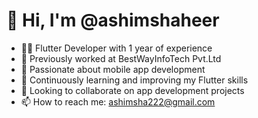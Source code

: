 # 👋 Hi, I'm @ashimshaheer

- 👨‍💻 Flutter Developer with 1 year of experience
- 🏢 Previously worked at BestWayInfoTech Pvt.Ltd
- 👀 Passionate about mobile app development
- 🌱 Continuously learning and improving my Flutter skills
- 💞️ Looking to collaborate on app development projects
- 📫 How to reach me: ashimsha222@gmail.com

<!---
ashimshaheer/ashimshaheer is a ✨ special ✨ repository because its `README.md` (this file) appears on your GitHub profile.
You can click the Preview link to take a look at your changes.
--->
